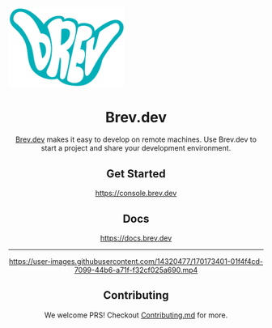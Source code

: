 <boolp align="center">
<img width="230" src="https://raw.githubusercontent.com/brevdev/assets/main/logo.svg"/>
</p>

# Brev.dev

[Brev.dev](https://brev.dev) makes it easy to develop on remote machines. Use Brev.dev to start a project and share your development environment.

## Get Started

https://console.brev.dev

## Docs

https://docs.brev.dev

---
https://user-images.githubusercontent.com/14320477/170173401-01f4f4cd-7099-44b6-a71f-f32cf025a690.mp4


## Contributing

We welcome PRS! Checkout [Contributing.md](docs/CONTRIBUTING.md) for more.
